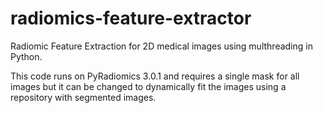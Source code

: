 # radiomics-feature-extractor
Radiomic Feature Extraction for 2D medical images using multhreading in Python.

This code runs on PyRadiomics 3.0.1 and requires a single mask for all images but it can be changed to dynamically fit the images using a repository with segmented images.
